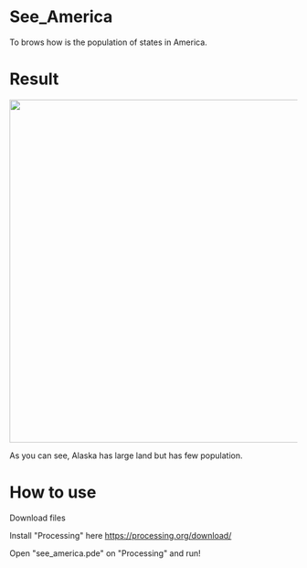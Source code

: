 # See_America
To brows how is the population of states in America.

# Result
<img src="https://github.com/shutokawabata0723/See_America/blob/master/America.png" width="600px">

As you can see, Alaska has large land but has few population.

# How to use
Download files

Install "Processing" here https://processing.org/download/

Open "see_america.pde" on "Processing" and run!



